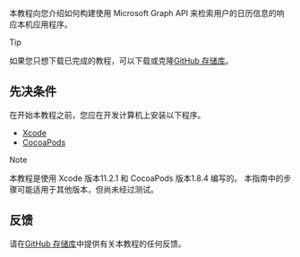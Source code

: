 <!-- markdownlint-disable MD002 MD041 -->

本教程向您介绍如何构建使用 Microsoft Graph API 来检索用户的日历信息的响应本机应用程序。

> [!TIP]
> 如果您只想下载已完成的教程，可以下载或克隆[GitHub 存储库](https://github.com/microsoftgraph/msgraph-training-ios-objectivec)。

## <a name="prerequisites"></a>先决条件

在开始本教程之前，您应在开发计算机上安装以下程序。

- [Xcode](https://developer.apple.com/xcode/)
- [CocoaPods](https://cocoapods.org)

> [!NOTE]
> 本教程是使用 Xcode 版本11.2.1 和 CocoaPods 版本1.8.4 编写的。 本指南中的步骤可能适用于其他版本，但尚未经过测试。

## <a name="feedback"></a>反馈

请在[GitHub 存储库](https://github.com/microsoftgraph/msgraph-training-ios-objectivec)中提供有关本教程的任何反馈。
